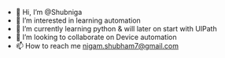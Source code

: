 - 👋 Hi, I’m @Shubniga
- 👀 I’m interested in learning automation
- 🌱 I’m currently learning python & will later on start with UIPath
- 💞️ I’m looking to collaborate on Device automation
- 📫 How to reach me nigam.shubham7@gmail.com

<!---
Shubniga/Shubniga is a ✨ special ✨ repository because its `README.md` (this file) appears on your GitHub profile.
You can click the Preview link to take a look at your changes.
--->
